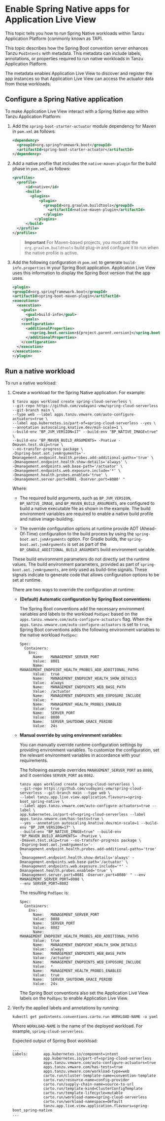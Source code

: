 # Enable Spring Native apps for Application Live View

This topic tells you how to run Spring Native workloads within Tanzu Application Platform
(commonly known as TAP).

This topic describes how the Spring Boot convention server enhances Tanzu `PodIntents` with
metadata. This metadata can include labels, annotations, or properties required to run native
workloads in Tanzu Application Platform.

The metadata enables Application Live View to discover and register the app instances so that
Application Live View can access the actuator data from those workloads.

## <a id="native-app-config"></a> Configure a Spring Native application

To make Application Live View interact with a Spring Native app within Tanzu Application Platform:

1. Add the `spring-boot-starter-actuator` module dependency for Maven in `pom.xml` as follows:

   ```xml
   <dependency>
     <groupId>org.springframework.boot</groupId>
     <artifactId>spring-boot-starter-actuator</artifactId>
   </dependency>
   ```

1. Add a native profile that includes the `native-maven-plugin` for the build phase in `pom.xml`, as
   follows:

   ```xml
   <profiles>
     <profile>
         <id>native</id>
         <build>
           <plugins>
               <plugin>
                 <groupId>org.graalvm.buildtools</groupId>
                   <artifactId>native-maven-plugin</artifactId>
                 </plugin>
             </plugins>
         </build>
     </profile>
   </profiles>
   ```

   > **Important** For Maven-based projects, you must add the `org.graalvm.buildtools` build plug-in
   > and configure it to run when the native profile is active.

1. Add the following configuration in `pom.xml` to generate `build-info.properties` in your
   Spring Boot application. Application Live View uses this information to display the Spring Boot
   version that the app uses.

   ```xml
   <plugin>
   <groupId>org.springframework.boot</groupId>
   <artifactId>spring-boot-maven-plugin</artifactId>
   <executions>
     <execution>
       <goals>
         <goal>build-info</goal>
       </goals>
       <configuration>
         <additionalProperties>
           <spring.boot.version>${project.parent.version}</spring.boot.version>
         </additionalProperties>
       </configuration>
     </execution>
   </executions>
   </plugin>
   ```

## <a id="run-native-workload"></a> Run a native workload

To run a native workload:

1. Create a workload for the Spring Native application. For example:

   ```console
   $ tanzu apps workload create spring-cloud-serverless \
   --git-repo https://github.com/vudayani-vmw/spring-cloud-serverless --git-branch main \
   --type web --label apps.tanzu.vmware.com/auto-configure-actuators=true \
   --label app.kubernetes.io/part-of=spring-cloud-serverless --yes \
   --annotation autoscaling.knative.dev/min-scale=1 \
   --build-env "BP_JVM_VERSION=17" --build-env "BP_NATIVE_IMAGE=true" \
   --build-env "BP_MAVEN_BUILD_ARGUMENTS= -Pnative -Dmaven.test.skip=true \
   --no-transfer-progress package \
   -Dspring-boot.aot.jvmArguments='-Dmanagement.endpoint.health.probes.add-additional-paths='true' \
   -Dmanagement.endpoint.health.show-details='always' \
   -Dmanagement.endpoints.web.base-path='/actuator' \
   -Dmanagement.endpoints.web.exposure.include='*' \
   -Dmanagement.health.probes.enabled='true' \
   -Dmanagement.server.port=8081 -Dserver.port=8080' "
   ```

   Where:

   - The required build arguments, such as `BP_JVM_VERSION`, `BP_NATIVE_IMAGE`, and
     `BP_MAVEN_BUILD_ARGUMENTS`, are configured to build a native executable file as shown in the
     example. The build environment variables are required to enable a native build profile and
     native image-building.

   - The override configuration options at runtime provide AOT (Ahead-Of-Time) configuration to the
     build process by using the `spring-boot.aot.jvmArguments` option. For Gradle builds, the
     `spring-boot.aot.jvmArguments` is set as part of the `BP_GRADLE_ADDITIONAL_BUILD_ARGUMENTS`
     build environment variable.

   These build environment parameters do not directly set the runtime values. The build environment
   parameters, provided as part of `spring-boot.aot.jvmArguments`, are only used as build-time
   signals. These signals indicate to generate code that allows configuration options to be set at
   runtime.

   There are two ways to override the configuration at runtime:

   - **(Default) Automatic configuration by Spring Boot conventions:**

     The Spring Boot conventions add the necessary environment variables and labels to the workload
     `PodSpec` based on the `apps.tanzu.vmware.com/auto-configure-actuators` flag. When the
     `apps.tanzu.vmware.com/auto-configure-actuators` is set to `true`, Spring Boot conventions adds
     the following environment variables to the native workload `PodSpec`:

      ```console
      Spec:
        Containers:
          Env:
            Name:   MANAGEMENT_SERVER_PORT
            Value:  8081
            Name:   MANAGEMENT_ENDPOINT_HEALTH_PROBES_ADD_ADDITIONAL_PATHS
            Value:  true
            Name:   MANAGEMENT_ENDPOINT_HEALTH_SHOW_DETAILS
            Value:  always
            Name:   MANAGEMENT_ENDPOINTS_WEB_BASE_PATH
            Value:  /actuator
            Name:   MANAGEMENT_ENDPOINTS_WEB_EXPOSURE_INCLUDE
            Value:  *
            Name:   MANAGEMENT_HEALTH_PROBES_ENABLED
            Value:  true
            Name:   SERVER_PORT
            Value:  8080
            Name:   SERVER_SHUTDOWN_GRACE_PERIOD
            Value:  24s
      ```

   - **Manual override by using environment variables:**

     You can manually override runtime configuration settings by providing environment variables. To
     customize the configuration, set the relevant environment variables in accordance with your
     requirements.

     The following example overrides `MANAGEMENT_SERVER_PORT` as `8088`, and it overrides
     `SERVER_PORT` as `8082`.

      ```console
      tanzu apps workload create spring-cloud-serverless \
      --git-repo https://github.com/vudayani-vmw/spring-cloud-serverless --git-branch main --type web \
      --label tanzu.app.live.view.application.flavours=spring-boot_spring-native \
      --label apps.tanzu.vmware.com/auto-configure-actuators=true --label \
      app.kubernetes.io/part-of=spring-cloud-serverless --label apps.tanzu.vmware.com/has-tests=true \
      --yes --annotation autoscaling.knative.dev/min-scale=1 --build-env "BP_JVM_VERSION=17" \
      --build-env "BP_NATIVE_IMAGE=true" --build-env "BP_MAVEN_BUILD_ARGUMENTS= -Pnative \
      -Dmaven.test.skip=true --no-transfer-progress package \
      -Dspring-boot.aot.jvmArguments='-Dmanagement.endpoint.health.probes.add-additional-paths='true' \
      -Dmanagement.endpoint.health.show-details='always' -Dmanagement.endpoints.web.base-path='/actuator' \
      -Dmanagement.endpoints.web.exposure.include='*' -Dmanagement.health.probes.enabled='true' \
      -Dmanagement.server.port=8081 -Dserver.port=8080' " --env MANAGEMENT_SERVER_PORT=8088 \
      --env SERVER_PORT=8082
      ```

     The resulting `PodSpec` is:

      ```console
      Spec:
        Containers:
          Env:
            Name:   MANAGEMENT_SERVER_PORT
            Value:  8088
            Name:   SERVER_PORT
            Value:  8082
            Name:   MANAGEMENT_ENDPOINT_HEALTH_PROBES_ADD_ADDITIONAL_PATHS
            Value:  true
            Name:   MANAGEMENT_ENDPOINT_HEALTH_SHOW_DETAILS
            Value:  always
            Name:   MANAGEMENT_ENDPOINTS_WEB_BASE_PATH
            Value:  /actuator
            Name:   MANAGEMENT_ENDPOINTS_WEB_EXPOSURE_INCLUDE
            Value:  *
            Name:   MANAGEMENT_HEALTH_PROBES_ENABLED
            Value:  true
            Name:   SERVER_SHUTDOWN_GRACE_PERIOD
            Value:  24s
      ```

     The Spring Boot conventions also set the Application Live View labels on the `PodSpec` to enable
     Application Live View.

2. Verify the applied labels and annotations by running:

   ```console
   kubectl get podintents.conventions.carto.run WORKLOAD-NAME -o yaml
   ```

   Where `WORKLOAD-NAME` is the name of the deployed workload. For example, `spring-cloud-serverless`.

   Expected output of Spring Boot workload:

   ```console
   ...
   Labels:       app.kubernetes.io/component=intent
                 app.kubernetes.io/part-of=spring-cloud-serverless
                 apps.tanzu.vmware.com/auto-configure-actuators=true
                 apps.tanzu.vmware.com/has-tests=true
                 apps.tanzu.vmware.com/workload-type=web
                 carto.run/cluster-template-name=convention-template
                 carto.run/resource-name=config-provider
                 carto.run/supply-chain-name=source-to-url
                 carto.run/template-kind=ClusterConfigTemplate
                 carto.run/template-lifecycle=mutable
                 carto.run/workload-name=spring-cloud-serverless
                 carto.run/workload-namespace=default
                 tanzu.app.live.view.application.flavours=spring-boot_spring-native
   ...
   ```